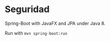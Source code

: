 Seguridad
==================

Spring-Boot with JavaFX and JPA under Java 8. 

Run with ```mvn spring-boot:run``` 